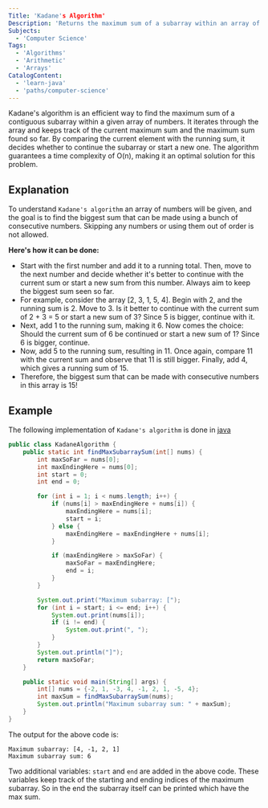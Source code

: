```yaml
---
Title: 'Kadane's Algorithm'
Description: 'Returns the maximum sum of a subarray within an array of numbers'
Subjects:
  - 'Computer Science'
Tags:
  - 'Algorithms'
  - 'Arithmetic'
  - 'Arrays'
CatalogContent:
  - 'learn-java'
  - 'paths/computer-science'
---
```


Kadane's algorithm is an efficient way to find the maximum sum of a contiguous subarray within a given array of numbers. It iterates through the array and keeps track of the current maximum sum and the maximum sum found so far. By comparing the current element with the running sum, it decides whether to continue the subarray or start a new one. The algorithm guarantees a time complexity of O(n), making it an optimal solution for this problem.

## Explanation

To understand `Kadane's algorithm` an array of numbers will be given, and the goal is to find the biggest sum that can be made using a bunch of consecutive numbers. Skipping any numbers or using them out of order is not allowed.

**Here's how it can be done:**

- Start with the first number and add it to a running total. Then, move to the next number and decide whether it's better to continue with the current sum or start a new sum from this number. Always aim to keep the biggest sum seen so far.
- For example, consider the array [2, 3, 1, 5, 4]. Begin with 2, and the running sum is 2. Move to 3. Is it better to continue with the current sum of 2 + 3 = 5 or start a new sum of 3? Since 5 is bigger, continue with it.
- Next, add 1 to the running sum, making it 6. Now comes the choice: Should the current sum of 6 be continued or start a new sum of 1? Since 6 is bigger, continue.
- Now, add 5 to the running sum, resulting in 11. Once again, compare 11 with the current sum and observe that 11 is still bigger. Finally, add 4, which gives a running sum of 15.
- Therefore, the biggest sum that can be made with consecutive numbers in this array is 15!

## Example

The following implementation of `Kadane's algorithm` is done in [java](https://www.codecademy.com/learn/learn-java)

```java
public class KadaneAlgorithm {
    public static int findMaxSubarraySum(int[] nums) {
        int maxSoFar = nums[0];
        int maxEndingHere = nums[0];
        int start = 0;
        int end = 0;

        for (int i = 1; i < nums.length; i++) {
            if (nums[i] > maxEndingHere + nums[i]) {
                maxEndingHere = nums[i];
                start = i;
            } else {
                maxEndingHere = maxEndingHere + nums[i];
            }

            if (maxEndingHere > maxSoFar) {
                maxSoFar = maxEndingHere;
                end = i;
            }
        }

        System.out.print("Maximum subarray: [");
        for (int i = start; i <= end; i++) {
            System.out.print(nums[i]);
            if (i != end) {
                System.out.print(", ");
            }
        }
        System.out.println("]");
        return maxSoFar;
    }

    public static void main(String[] args) {
        int[] nums = {-2, 1, -3, 4, -1, 2, 1, -5, 4};
        int maxSum = findMaxSubarraySum(nums);
        System.out.println("Maximum subarray sum: " + maxSum);
    }
}
```

The output for the above code is:

```shell
Maximum subarray: [4, -1, 2, 1]
Maximum subarray sum: 6
```

Two additional variables: `start` and `end` are added in the above code. These variables keep track of the starting and ending indices of the maximum subarray. So in the end the subarray itself can be printed which have the max sum.
